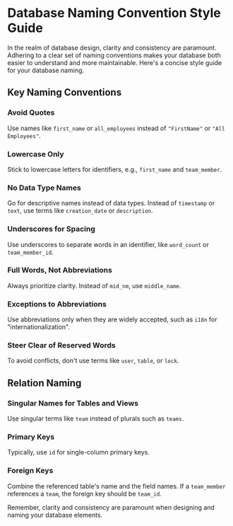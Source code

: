 # Database Naming Convention Style Guide

In the realm of database design, clarity and consistency are paramount. Adhering to a clear set of naming conventions makes your database both easier to understand and more maintainable. Here's a concise style guide for your database naming.

## Key Naming Conventions

### Avoid Quotes

Use names like `first_name` or `all_employees` instead of `"FirstName"` or `"All Employees"`.

### Lowercase Only

Stick to lowercase letters for identifiers, e.g., `first_name` and `team_member`.

### No Data Type Names

Go for descriptive names instead of data types. Instead of `timestamp` or `text`, use terms like `creation_date` or `description`.

### Underscores for Spacing

Use underscores to separate words in an identifier, like `word_count` or `team_member_id`.

### Full Words, Not Abbreviations

Always prioritize clarity. Instead of `mid_nm`, use `middle_name`.

### Exceptions to Abbreviations

Use abbreviations only when they are widely accepted, such as `i18n` for "internationalization".

### Steer Clear of Reserved Words

To avoid conflicts, don't use terms like `user`, `table`, or `lock`.

## Relation Naming

### Singular Names for Tables and Views

Use singular terms like `team` instead of plurals such as `teams`.

### Primary Keys

Typically, use `id` for single-column primary keys.

### Foreign Keys

Combine the referenced table's name and the field names. If a `team_member` references a `team`, the foreign key should be `team_id`.

Remember, clarity and consistency are paramount when designing and naming your database elements.
